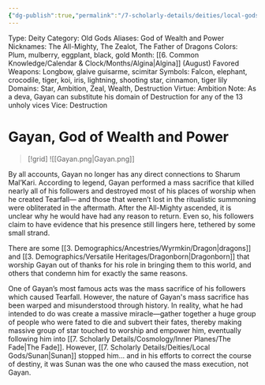 ```yaml
---
{"dg-publish":true,"permalink":"/7-scholarly-details/deities/local-gods/gayan/","noteIcon":""}
---
```



Type: Deity
Category: Old Gods
Aliases: God of Wealth and Power
Nicknames: The All-Mighty, The Zealot, The Father of Dragons
Colors: Plum, mulberry, eggplant, black, gold
Month: [[6. Common Knowledge/Calendar & Clock/Months/Algina\|Algina]] (August)
Favored Weapons: Longbow, glaive guisarme, scimitar
Symbols: Falcon, elephant, crocodile, tiger, koi, iris, lightning, shooting star, cinnamon, tiger lily
Domains: Star, Ambition, Zeal, Wealth, Destruction
Virtue: Ambition 
Note: As a deva, Gayan can substitute his domain of Destruction for any of the 13 unholy vices
Vice: Destruction

# Gayan, God of Wealth and Power

>[!grid]
![[Gayan.png\|Gayan.png]]

By all accounts, Gayan no longer has any direct connections to Sharum Mal’Kari. According to legend, Gayan performed a mass sacrifice that killed nearly all of his followers and destroyed most of his places of worship when he created Tearfall— and those that weren’t lost in the ritualistic summoning were obliterated in the aftermath. After the All-Mighty ascended, it is unclear why he would have had any reason to return. Even so, his followers claim to have evidence that his presence still lingers here, tethered by some small strand.

There are some [[3. Demographics/Ancestries/Wyrmkin/Dragon\|dragons]] and [[3. Demographics/Versatile Heritages/Dragonborn\|Dragonborn]] that worship Gayan out of thanks for his role in bringing them to this world, and others that condemn him for exactly the same reasons.

One of Gayan’s most famous acts was the mass sacrifice of his followers which caused Tearfall. However, the nature of Gayan's mass sacrifice has been warped and misunderstood through history. In reality, what he had intended to do was create a massive miracle—gather together a huge group of people who were fated to die and subvert their fates, thereby making massive group of star touched to worship and empower him, eventually following him into [[7. Scholarly Details/Cosmology/Inner Planes/The Fade\|The Fade]]. However, [[7. Scholarly Details/Deities/Local Gods/Sunan\|Sunan]] stopped him... and in his efforts to correct the course of destiny, it was Sunan was the one who caused the mass execution, not Gayan.